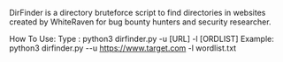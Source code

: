 DirFinder is a directory bruteforce script to find directories
in websites created by WhiteRaven for bug bounty hunters and 
security researcher.

How To Use:
    Type   : python3 dirfinder.py -u [URL] -l [ORDLIST]
    Example: python3 dirfinder.py --u https://www.target.com -l wordlist.txt
